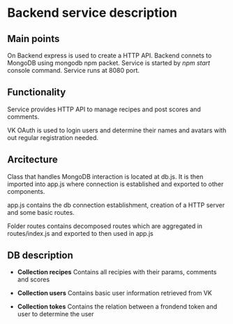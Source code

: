 # Backend service description

## Main points

On Backend express is used to create a HTTP API.
Backend connets to MongoDB using mongodb npm packet.
Service is started by _npm start_ console command.
Service runs at 8080 port.

## Functionality

Service provides HTTP API to manage recipes and post scores and comments.

VK OAuth is used to login users and determine their names and avatars with out regular registration needed.

## Arcitecture

Class that handles MongoDB interaction is located at db.js. It is then imported into app.js where connection is established and exported to other components.

app.js contains the db connection establishment, creation of a HTTP server and some basic routes.

Folder routes contains decomposed routes which are aggregated in routes/index.js and exported to then used in app.js

## DB description

- **Collection recipes**
  Contains all recipies with their params, comments and scores
  </br>

- **Collection users**
  Contains basic user information retrieved from VK
  </br>

- **Collection tokes**
  Contains the relation between a frondend token and user to determine the user
